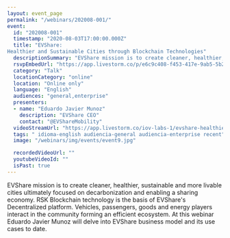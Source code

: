 ```yaml
---
layout: event_page
permalink: "/webinars/202008-001/"
event:
  id: "202008-001"
  timestamp: "2020-08-03T17:00:00.000Z"
  title: "EVShare:
Healthier and Sustainable Cities through Blockchain Technologies"
  descriptionSummary: "EVShare mission is to create cleaner, healthier, sustainable and more livable cities ultimately focused on decarbonization and enabling a s…"
  rsvpEmbedUrl: "https://app.livestorm.co/p/e6c9c408-f453-417e-9ab5-5b237c646acd/form"
  category: "Talk"
  locationCategory: "online"
  location: "Online only"
  language: "English"
  audiences: "general,enterprise"
  presenters:
  - name: "Eduardo Javier Munoz"
    description: "EVShare CEO"
    contact: "@EVShareMobility"
  videoStreamUrl: "https://app.livestorm.co/iov-labs-1/evshare-healthier-and-sustainable-cities"
  tags: " idioma-english audiencia-general audiencia-enterprise recent"
  image: "/webinars/img/events/event9.jpg"

  recordedVideoUrl: ""
  youtubeVideoId: ""
  isPast: true
---
```



EVShare mission is to create cleaner, healthier, sustainable and more livable cities ultimately focused on decarbonization and enabling a sharing economy.
RSK Blockchain technology is the basis of EVShare's Decentralized platform.
Vehicles, passengers, goods and energy players interact in the community forming an efficient ecosystem.
At this webinar Eduardo Javier Munoz will delve into EVShare business model and its use cases to date.

